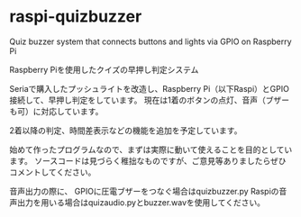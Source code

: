 # raspi-quizbuzzer
Quiz buzzer system that connects buttons and lights via GPIO on Raspberry Pi

Raspberry Piを使用したクイズの早押し判定システム


Seriaで購入したプッシュライトを改造し、Raspberry Pi（以下Raspi）とGPIO接続して、早押し判定をしています。
現在は1着のボタンの点灯、音声（ブザーも可）に対応しています。

2着以降の判定、時間差表示などの機能を追加を予定しています。

始めて作ったプログラムなので、まずは実際に動いて使えることを目的としています。
ソースコードは見づらく稚拙なものですが、ご意見等ありましたらぜひコメントしてください。

音声出力の際に、
GPIOに圧電ブザーをつなぐ場合はquizbuzzer.py
Raspiの音声出力を用いる場合はquizaudio.pyとbuzzer.wavを使用してください。